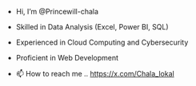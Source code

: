 - Hi, I’m @Princewill-chala
- Skilled in Data Analysis (Excel, Power BI, SQL)

- Experienced in Cloud Computing and Cybersecurity

- Proficient in Web Development
- 📫 How to reach me .. https://x.com/Chala_lokal
<!---
Princewill-chala/Princewill-chala is a ✨ special ✨ repository because its `README.md` (this file) appears on your GitHub profile.
You can click the Preview link to take a look at your changes.
--->

